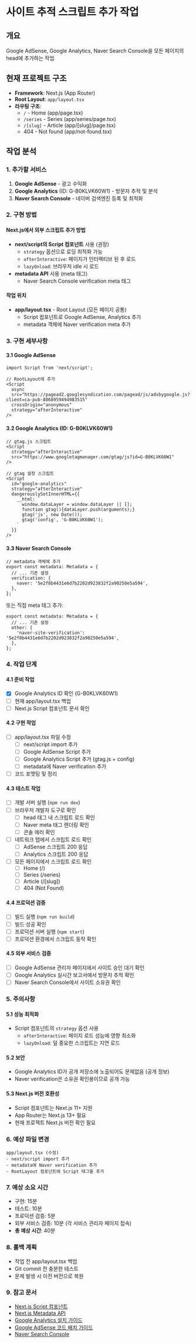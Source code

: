 # 사이트 추적 스크립트 추가 작업

## 개요
Google AdSense, Google Analytics, Naver Search Console을 모든 페이지의 head에 추가하는 작업

## 현재 프로젝트 구조
- **Framework**: Next.js (App Router)
- **Root Layout**: `app/layout.tsx`
- **라우팅 구조**:
  - `/` - Home (app/page.tsx)
  - `/series` - Series (app/series/page.tsx)
  - `/[slug]` - Article (app/[slug]/page.tsx)
  - 404 - Not found (app/not-found.tsx)

## 작업 분석

### 1. 추가할 서비스
1. **Google AdSense** - 광고 수익화
2. **Google Analytics** (ID: G-B0KLVK60W1) - 방문자 추적 및 분석
3. **Naver Search Console** - 네이버 검색엔진 등록 및 최적화

### 2. 구현 방법

#### Next.js에서 외부 스크립트 추가 방법
- **next/script의 Script 컴포넌트** 사용 (권장)
  - `strategy` 옵션으로 로딩 최적화 가능
  - `afterInteractive`: 페이지가 인터랙티브 된 후 로드
  - `lazyOnload`: 브라우저 idle 시 로드
- **metadata API** 사용 (meta 태그)
  - Naver Search Console verification meta 태그

#### 작업 위치
- **app/layout.tsx** - Root Layout (모든 페이지 공통)
  - Script 컴포넌트로 Google AdSense, Analytics 추가
  - metadata 객체에 Naver verification meta 추가

### 3. 구현 세부사항

#### 3.1 Google AdSense
```tsx
import Script from 'next/script';

// RootLayout에 추가
<Script
  async
  src="https://pagead2.googlesyndication.com/pagead/js/adsbygoogle.js?client=ca-pub-8868959494983515"
  crossOrigin="anonymous"
  strategy="afterInteractive"
/>
```

#### 3.2 Google Analytics (ID: G-B0KLVK60W1)
```tsx
// gtag.js 스크립트
<Script
  strategy="afterInteractive"
  src="https://www.googletagmanager.com/gtag/js?id=G-B0KLVK60W1"
/>

// gtag 설정 스크립트
<Script
  id="google-analytics"
  strategy="afterInteractive"
  dangerouslySetInnerHTML={{
    __html: `
      window.dataLayer = window.dataLayer || [];
      function gtag(){dataLayer.push(arguments);}
      gtag('js', new Date());
      gtag('config', 'G-B0KLVK60W1');
    `
  }}
/>
```

#### 3.3 Naver Search Console
```tsx
// metadata 객체에 추가
export const metadata: Metadata = {
  // ... 기존 설정
  verification: {
    naver: '5e2f8b4431e6d7b2202d923832f2a90250e5a594',
  },
};
```

또는 직접 meta 태그 추가:
```tsx
export const metadata: Metadata = {
  // ... 기존 설정
  other: {
    'naver-site-verification': '5e2f8b4431e6d7b2202d923832f2a90250e5a594',
  },
};
```

### 4. 작업 단계

#### 4.1 준비 작업
- [x] Google Analytics ID 확인 (G-B0KLVK60W1)
- [ ] 현재 app/layout.tsx 백업
- [ ] Next.js Script 컴포넌트 문서 확인

#### 4.2 구현 작업
- [ ] app/layout.tsx 파일 수정
  - [ ] next/script import 추가
  - [ ] Google AdSense Script 추가
  - [ ] Google Analytics Script 추가 (gtag.js + config)
  - [ ] metadata에 Naver verification 추가
- [ ] 코드 포맷팅 및 정리

#### 4.3 테스트 작업
- [ ] 개발 서버 실행 (`npm run dev`)
- [ ] 브라우저 개발자 도구로 확인
  - [ ] head 태그 내 스크립트 로드 확인
  - [ ] Naver meta 태그 렌더링 확인
  - [ ] 콘솔 에러 확인
- [ ] 네트워크 탭에서 스크립트 로드 확인
  - [ ] AdSense 스크립트 200 응답
  - [ ] Analytics 스크립트 200 응답
- [ ] 모든 페이지에서 스크립트 로드 확인
  - [ ] Home (/)
  - [ ] Series (/series)
  - [ ] Article (/[slug])
  - [ ] 404 (Not Found)

#### 4.4 프로덕션 검증
- [ ] 빌드 실행 (`npm run build`)
- [ ] 빌드 성공 확인
- [ ] 프로덕션 서버 실행 (`npm start`)
- [ ] 프로덕션 환경에서 스크립트 동작 확인

#### 4.5 외부 서비스 검증
- [ ] Google AdSense 관리자 페이지에서 사이트 승인 대기 확인
- [ ] Google Analytics 실시간 보고서에서 방문자 추적 확인
- [ ] Naver Search Console에서 사이트 소유권 확인

### 5. 주의사항

#### 5.1 성능 최적화
- Script 컴포넌트의 `strategy` 옵션 사용
  - `afterInteractive`: 페이지 로드 성능에 영향 최소화
  - `lazyOnload`: 덜 중요한 스크립트는 지연 로드

#### 5.2 보안
- Google Analytics ID가 공개 저장소에 노출되어도 문제없음 (공개 정보)
- Naver verification은 소유권 확인용이므로 공개 가능

#### 5.3 Next.js 버전 호환성
- Script 컴포넌트는 Next.js 11+ 지원
- App Router는 Next.js 13+ 필요
- 현재 프로젝트 Next.js 버전 확인 필요

### 6. 예상 파일 변경

```
app/layout.tsx (수정)
- next/script import 추가
- metadata에 Naver verification 추가
- RootLayout 컴포넌트에 Script 태그들 추가
```

### 7. 예상 소요 시간
- 구현: 15분
- 테스트: 10분
- 프로덕션 검증: 5분
- 외부 서비스 검증: 10분 (각 서비스 관리자 페이지 접속)
- **총 예상 시간**: 40분

### 8. 롤백 계획
- 작업 전 app/layout.tsx 백업
- Git commit 전 충분한 테스트
- 문제 발생 시 이전 버전으로 복원

### 9. 참고 문서
- [Next.js Script 컴포넌트](https://nextjs.org/docs/app/api-reference/components/script)
- [Next.js Metadata API](https://nextjs.org/docs/app/api-reference/functions/generate-metadata)
- [Google Analytics 설치 가이드](https://developers.google.com/analytics/devguides/collection/gtagjs)
- [Google AdSense 코드 배치 가이드](https://support.google.com/adsense/answer/9190028)
- [Naver Search Console](https://searchadvisor.naver.com/)
